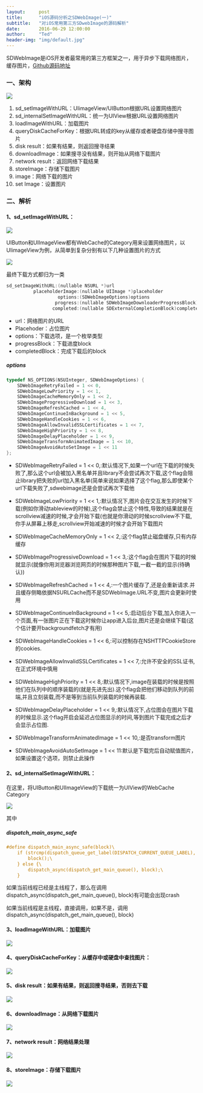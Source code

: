 ```yaml
---
layout:     post
title:      "iOS源码分析之SDWebImage(一)"
subtitle:   "对iOS常用第三方SDwebImage的源码解析"
date:       2016-06-29 12:00:00
author:     "Ted"
header-img: "img/default.jpg"
---
```


SDWebImage是iOS开发者最常用的第三方框架之一，用于异步下载网络图片，缓存图片，[Github源码地址](https://github.com/rs/SDWebImage)

### 一、架构

![](/img/SDWebImage/01.png)

1. sd_setImageWithURL：UIimageView/UIButton根据URL设置网络图片
2. sd_internalSetImageWithURL：统一为UIView根据URL设置网络图片
3. loadImageWithURL：加载图片
4. queryDiskCacheForKey：根据URL转成的key从缓存或者硬盘存储中搜寻图片
5. disk result：如果有结果，则返回搜寻结果
6. downloadImage：如果搜寻没有结果，则开始从网络下载图片
7. network result：返回网络下载结果
8. storeImage：存储下载图片
9. image：网络下载的图片
10. set Image：设置图片

### 二、解析

#### 1、sd_setImageWithURL：

![](/img/SDWebImage/02.png)

UIButton和UIImageView都有WebCache的Category用来设置网络图片，以UIimageView为例，从简单到复杂分别有以下几种设置图片的方式

![](/img/SDWebImage/03.png)

最终下载方式都归为一类

````objective-c
sd_setImageWithURL:(nullable NSURL *)url
          placeholderImage:(nullable UIImage *)placeholder
                   options:(SDWebImageOptions)options
                  progress:(nullable SDWebImageDownloaderProgressBlock)progressBlock
                 completed:(nullable SDExternalCompletionBlock)completedBlock
````

- url：网络图片的URL
- Placehoder：占位图片
- options：下载选项，是一个枚举类型
- progressBlock：下载进度block
- completedBlock：完成下载后的block

##### options

```objective-c
typedef NS_OPTIONS(NSUInteger, SDWebImageOptions) {
    SDWebImageRetryFailed = 1 << 0,
    SDWebImageLowPriority = 1 << 1,
    SDWebImageCacheMemoryOnly = 1 << 2,
    SDWebImageProgressiveDownload = 1 << 3,
    SDWebImageRefreshCached = 1 << 4,
    SDWebImageContinueInBackground = 1 << 5,
    SDWebImageHandleCookies = 1 << 6,
    SDWebImageAllowInvalidSSLCertificates = 1 << 7,
    SDWebImageHighPriority = 1 << 8,
    SDWebImageDelayPlaceholder = 1 << 9,
    SDWebImageTransformAnimatedImage = 1 << 10,
    SDWebImageAvoidAutoSetImage = 1 << 11
};
```

- SDWebImageRetryFailed = 1 << 0,:默认情况下,如果一个url在下载的时候失败了,那么这个url会被加入黑名单并且library不会尝试再次下载,这个flag会阻止library把失败的url加入黑名单(简单来说如果选择了这个flag,那么即使某个url下载失败了,sdwebimage还是会尝试再次下载他
- SDWebImageLowPriority = 1 << 1,:默认情况下,图片会在交互发生的时候下载(例如你滑动tableview的时候),这个flag会禁止这个特性,导致的结果就是在scrollview减速的时候,才会开始下载(也就是你滑动的时候scrollview不下载,你手从屏幕上移走,scrollview开始减速的时候才会开始下载图片

- SDWebImageCacheMemoryOnly = 1 << 2,:这个flag禁止磁盘缓存,只有内存缓存

- SDWebImageProgressiveDownload = 1 << 3,:这个flag会在图片下载的时候就显示(就像你用浏览器浏览网页的时候那种图片下载,一截一截的显示(待确认))

- SDWebImageRefreshCached = 1 << 4,:一个图片缓存了,还是会重新请求.并且缓存侧略依据NSURLCache而不是SDWebImage.URL不变,图片会更新时使用

- SDWebImageContinueInBackground = 1 << 5,:启动后台下载,加入你进入一个页面,有一张图片正在下载这时候你让app进入后台,图片还是会继续下载(这个估计要开backgroundfetch才有用)

- SDWebImageHandleCookies = 1 << 6,:可以控制存在NSHTTPCookieStore的cookies.

- SDWebImageAllowInvalidSSLCertificates = 1 << 7,:允许不安全的SSL证书,在正式环境中慎用

- SDWebImageHighPriority = 1 << 8,:默认情况下,image在装载的时候是按照他们在队列中的顺序装载的(就是先进先出).这个flag会把他们移动到队列的前端,并且立刻装载,而不是等到当前队列装载的时候再装载.

- SDWebImageDelayPlaceholder = 1 << 9,:默认情况下,占位图会在图片下载的时候显示.这个flag开启会延迟占位图显示的时间,等到图片下载完成之后才会显示占位图.

- SDWebImageTransformAnimatedImage = 1 << 10,:是否transform图片
- SDWebImageAvoidAutoSetImage = 1 << 11:默认是下载完后自动赋值图片，如果设置这个选项，则禁止此操作

#### 2、sd_internalSetImageWithURL：

在这里，将UIButton和UIImageView的下载统一为UIView的WebCache Category

![](/img/SDWebImage/04.png)

其中

##### dispatch_main_async_safe

```objective-c
#define dispatch_main_async_safe(block)\
    if (strcmp(dispatch_queue_get_label(DISPATCH_CURRENT_QUEUE_LABEL), dispatch_queue_get_label(dispatch_get_main_queue())) == 0) {\
        block();\
    } else {\
        dispatch_async(dispatch_get_main_queue(), block);\
    }
```

如果当前线程已经是主线程了，那么在调用dispatch_async(dispatch_get_main_queue(), block)有可能会出现crash

如果当前线程是主线程，直接调用，如果不是，调用dispatch_async(dispatch_get_main_queue(), block)

#### 3、loadImageWithURL：加载图片

![](/img/SDWebImage/05.png)

#### 4、queryDiskCacheForKey：从缓存中或硬盘中查找图片：

![](/img/SDWebImage/06.png)

#### 5、disk result：如果有结果，则返回搜寻结果，否则去下载

![](/img/SDWebImage/07.png)

#### 6、downloadImage：从网络下载图片

![](/img/SDWebImage/08.png)

#### 7、network result：网络结果处理

![](/img/SDWebImage/09.png)

#### 8、storeImage：存储下载图片

![](/img/SDWebImage/10.png)

